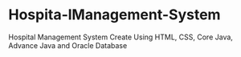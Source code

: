 # Hospita-lManagement-System
Hospital Management System Create Using HTML, CSS, Core Java, Advance Java  and Oracle Database
